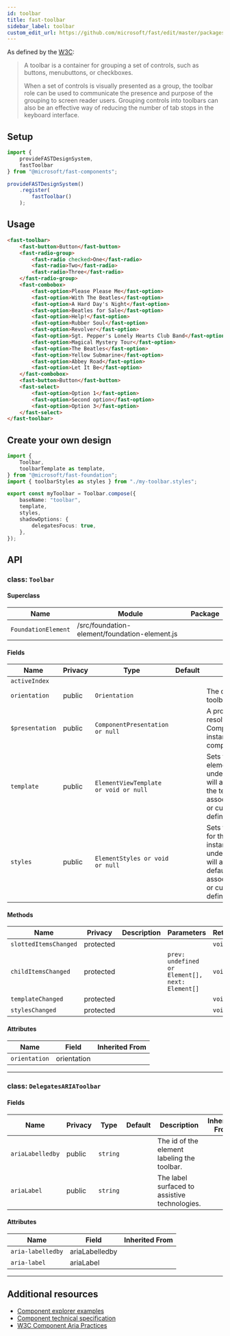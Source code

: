 ```yaml
---
id: toolbar
title: fast-toolbar
sidebar_label: toolbar
custom_edit_url: https://github.com/microsoft/fast/edit/master/packages/web-components/fast-foundation/src/toolbar/README.md
---
```


As defined by the [W3C](https://w3c.github.io/aria-practices/#toolbar):

> A toolbar is a container for grouping a set of controls, such as buttons, menubuttons, or checkboxes.
>
> When a set of controls is visually presented as a group, the toolbar role can be used to communicate the presence and purpose of the grouping to screen reader users. Grouping controls into toolbars can also be an effective way of reducing the number of tab stops in the keyboard interface.

## Setup

```ts
import {
    provideFASTDesignSystem,
    fastToolbar
} from "@microsoft/fast-components";

provideFASTDesignSystem()
    .register(
        fastToolbar()
    );
```

## Usage

```html live
<fast-toolbar>
    <fast-button>Button</fast-button>
    <fast-radio-group>
        <fast-radio checked>One</fast-radio>
        <fast-radio>Two</fast-radio>
        <fast-radio>Three</fast-radio>
    </fast-radio-group>
    <fast-combobox>
        <fast-option>Please Please Me</fast-option>
        <fast-option>With The Beatles</fast-option>
        <fast-option>A Hard Day's Night</fast-option>
        <fast-option>Beatles for Sale</fast-option>
        <fast-option>Help!</fast-option>
        <fast-option>Rubber Soul</fast-option>
        <fast-option>Revolver</fast-option>
        <fast-option>Sgt. Pepper's Lonely Hearts Club Band</fast-option>
        <fast-option>Magical Mystery Tour</fast-option>
        <fast-option>The Beatles</fast-option>
        <fast-option>Yellow Submarine</fast-option>
        <fast-option>Abbey Road</fast-option>
        <fast-option>Let It Be</fast-option>
    </fast-combobox>
    <fast-button>Button</fast-button>
    <fast-select>
        <fast-option>Option 1</fast-option>
        <fast-option>Second option</fast-option>
        <fast-option>Option 3</fast-option>
    </fast-select>
</fast-toolbar>
```

## Create your own design

```ts
import {
    Toolbar,
    toolbarTemplate as template,
} from "@microsoft/fast-foundation";
import { toolbarStyles as styles } from "./my-toolbar.styles";

export const myToolbar = Toolbar.compose({
    baseName: "toolbar",
    template,
    styles,
    shadowOptions: {
        delegatesFocus: true,
    },
});
```

## API



### class: `Toolbar`

#### Superclass

| Name                | Module                                        | Package |
| ------------------- | --------------------------------------------- | ------- |
| `FoundationElement` | /src/foundation-element/foundation-element.js |         |

#### Fields

| Name            | Privacy | Type                                  | Default | Description                                                                                                                                                                         | Inherited From    |
| --------------- | ------- | ------------------------------------- | ------- | ----------------------------------------------------------------------------------------------------------------------------------------------------------------------------------- | ----------------- |
| `activeIndex`   |         |                                       |         |                                                                                                                                                                                     |                   |
| `orientation`   | public  | `Orientation`                         |         | The orientation of the toolbar.                                                                                                                                                     |                   |
| `$presentation` | public  | `ComponentPresentation or null`       |         | A property which resolves the ComponentPresentation instance for the current component.                                                                                             | FoundationElement |
| `template`      | public  | `ElementViewTemplate or void or null` |         | Sets the template of the element instance. When undefined, the element will attempt to resolve the template from the associated presentation or custom element definition.          | FoundationElement |
| `styles`        | public  | `ElementStyles or void or null`       |         | Sets the default styles for the element instance. When undefined, the element will attempt to resolve default styles from the associated presentation or custom element definition. | FoundationElement |

#### Methods

| Name                  | Privacy   | Description | Parameters                                      | Return | Inherited From    |
| --------------------- | --------- | ----------- | ----------------------------------------------- | ------ | ----------------- |
| `slottedItemsChanged` | protected |             |                                                 | `void` |                   |
| `childItemsChanged`   | protected |             | `prev: undefined or Element[], next: Element[]` | `void` |                   |
| `templateChanged`     | protected |             |                                                 | `void` | FoundationElement |
| `stylesChanged`       | protected |             |                                                 | `void` | FoundationElement |

#### Attributes

| Name          | Field       | Inherited From |
| ------------- | ----------- | -------------- |
| `orientation` | orientation |                |

<hr/>

### class: `DelegatesARIAToolbar`

#### Fields

| Name             | Privacy | Type     | Default | Description                                   | Inherited From |
| ---------------- | ------- | -------- | ------- | --------------------------------------------- | -------------- |
| `ariaLabelledby` | public  | `string` |         | The id of the element labeling the toolbar.   |                |
| `ariaLabel`      | public  | `string` |         | The label surfaced to assistive technologies. |                |

#### Attributes

| Name              | Field          | Inherited From |
| ----------------- | -------------- | -------------- |
| `aria-labelledby` | ariaLabelledby |                |
| `aria-label`      | ariaLabel      |                |

<hr/>


## Additional resources

* [Component explorer examples](https://explore.fast.design/components/fast-toolbar)
* [Component technical specification](https://github.com/microsoft/fast/blob/master/packages/web-components/fast-foundation/src/toolbar/toolbar.spec.md)
* [W3C Component Aria Practices](https://w3c.github.io/aria-practices/#toolbar)